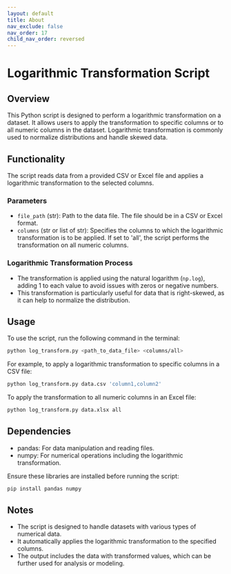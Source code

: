 ```yaml
---
layout: default
title: About
nav_exclude: false
nav_order: 17
child_nav_order: reversed
---
```


# Logarithmic Transformation Script

## Overview

This Python script is designed to perform a logarithmic transformation on a dataset. It allows users to apply the transformation to specific columns or to all numeric columns in the dataset. Logarithmic transformation is commonly used to normalize distributions and handle skewed data.

## Functionality

The script reads data from a provided CSV or Excel file and applies a logarithmic transformation to the selected columns.

### Parameters

- `file_path` (str): Path to the data file. The file should be in a CSV or Excel format.
- `columns` (str or list of str): Specifies the columns to which the logarithmic transformation is to be applied. If set to 'all', the script performs the transformation on all numeric columns.

### Logarithmic Transformation Process

- The transformation is applied using the natural logarithm (`np.log`), adding 1 to each value to avoid issues with zeros or negative numbers.
- This transformation is particularly useful for data that is right-skewed, as it can help to normalize the distribution.

## Usage

To use the script, run the following command in the terminal:

```bash
python log_transform.py <path_to_data_file> <columns/all>
```

For example, to apply a logarithmic transformation to specific columns in a CSV file:

```bash
python log_transform.py data.csv 'column1,column2'
```

To apply the transformation to all numeric columns in an Excel file:

```bash
python log_transform.py data.xlsx all
```

## Dependencies

- pandas: For data manipulation and reading files.
- numpy: For numerical operations including the logarithmic transformation.

Ensure these libraries are installed before running the script:

```bash
pip install pandas numpy
```

## Notes

- The script is designed to handle datasets with various types of numerical data.
- It automatically applies the logarithmic transformation to the specified columns.
- The output includes the data with transformed values, which can be further used for analysis or modeling.
